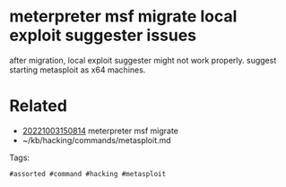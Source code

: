 # meterpreter msf migrate local exploit suggester issues
after migration, local exploit suggester might not work properly. suggest starting metasploit as x64 machines.

# Related

- [20221003150814](/zet/20221003150814/README.md) meterpreter msf migrate
- ~/kb/hacking/commands/metasploit.md

Tags:

    #assorted #command #hacking #metasploit
